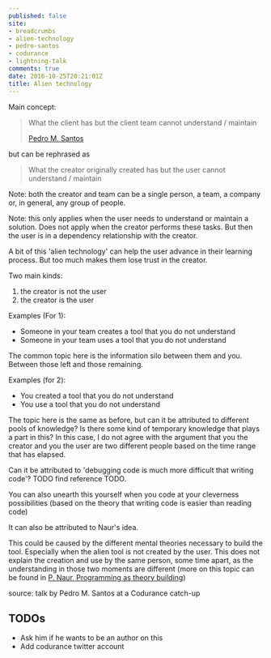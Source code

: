 ```yaml
---
published: false
site:
- breadcrumbs
- alien-technology
- pedro-santos
- codurance
- lightning-talk
comments: true
date: 2016-10-25T20:21:01Z
title: Alien technology
---
```


Main concept:

> What the client has but the client team cannot understand / maintain
> 
> [Pedro M. Santos][pedromsantos]

but can be rephrased as

> What the creator originally created has but the user cannot understand / maintain

Note: both the creator and team can be a single person, a team, a company or, in general, any group of people.

Note: this only applies when the user needs to understand or maintain a solution. Does not apply when the creator performs these tasks. But then the user is in a dependency relationship with the creator.

A bit of this 'alien technology' can help the user advance in their learning process. But too much makes them lose trust in the creator.

Two main kinds: 

  1. the creator is not the user
  1. the creator is the user

Examples (For 1):

  * Someone in your team creates a tool that you do not understand
  * Someone in your team uses a tool that you do not understand

The common topic here is the information silo between them and you. Between those left and those remaining.

Examples (for 2):

  * You created a tool that you do not understand
  * You use a tool that you do not understand

The topic here is the same as before, but can it be attributed to different pools of knowledge? Is there some kind of temporary knowledge that plays a part in this? In this case, I do not agree with the argument that you the creator and you the user are two different people based on the time range that has elapsed.

Can it be attributed to 'debugging code is much more difficult that writing code'? TODO find reference TODO. 

You can also unearth this yourself when you code at your cleverness possibilities (based on the theory that writing code is easier than reading code)


It can also be attributed to Naur's idea.

This could be caused by the different mental theories necessary to build the tool. Especially when the alien tool is not created by the user. This does not explain the creation and use by the same person, some time apart, as the understanding in those two moments are different (more on this topic can be found in [P. Naur, Programming as theory building][naur])

source: talk by Pedro M. Santos at a Codurance catch-up

## TODOs

  * Ask him if he wants to be an author on this
  * Add codurance twitter account

[naur]: http://pages.cs.wisc.edu/~remzi/Naur.pdf
[pedromsantos]: https://twitter.com/pedromsantos


